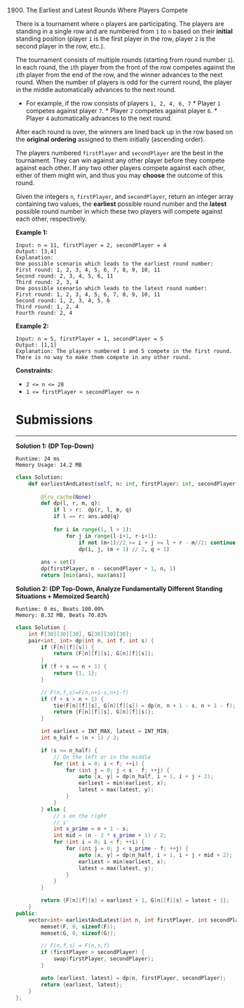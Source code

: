 1900. The Earliest and Latest Rounds Where Players Compete

There is a tournament where `n` players are participating. The players are standing in a single row and are numbered from `1` to `n` based on their **initial** standing position (player `1` is the first player in the row, player `2` is the second player in the row, etc.).

The tournament consists of multiple rounds (starting from round number `1`). In each round, the `i`th player from the front of the row competes against the `i`th player from the end of the row, and the winner advances to the next round. When the number of players is odd for the current round, the player in the middle automatically advances to the next round.

* For example, if the row consists of players `1, 2, 4, 6, 7`
        * Player `1` competes against player `7`.
        * Player `2` competes against player `6`.
        * Player `4` automatically advances to the next round.

After each round is over, the winners are lined back up in the row based on the **original ordering** assigned to them initially (ascending order).

The players numbered `firstPlayer` and `secondPlayer` are the best in the tournament. They can win against any other player before they compete against each other. If any two other players compete against each other, either of them might win, and thus you may **choose** the outcome of this round.

Given the integers `n`, `firstPlayer`, and `secondPlayer`, return an integer array containing two values, the **earliest** possible round number and the **latest** possible round number in which these two players will compete against each other, respectively.

 

**Example 1:**
```
Input: n = 11, firstPlayer = 2, secondPlayer = 4
Output: [3,4]
Explanation:
One possible scenario which leads to the earliest round number:
First round: 1, 2, 3, 4, 5, 6, 7, 8, 9, 10, 11
Second round: 2, 3, 4, 5, 6, 11
Third round: 2, 3, 4
One possible scenario which leads to the latest round number:
First round: 1, 2, 3, 4, 5, 6, 7, 8, 9, 10, 11
Second round: 1, 2, 3, 4, 5, 6
Third round: 1, 2, 4
Fourth round: 2, 4
```

**Example 2:**
```
Input: n = 5, firstPlayer = 1, secondPlayer = 5
Output: [1,1]
Explanation: The players numbered 1 and 5 compete in the first round.
There is no way to make them compete in any other round.
```

**Constraints:**

* `2 <= n <= 28`
* `1 <= firstPlayer < secondPlayer <= n`

# Submissions
---
**Solution 1: (DP Top-Down)**
```
Runtime: 24 ms
Memory Usage: 14.2 MB
```
```python
class Solution:
    def earliestAndLatest(self, n: int, firstPlayer: int, secondPlayer: int) -> List[int]:
        
        @lru_cache(None)
        def dp(l, r, m, q):
            if l > r:  dp(r, l, m, q)
            if l == r: ans.add(q)
            
            for i in range(1, l + 1):
                for j in range(l-i+1, r-i+1):
                    if not (m+1)//2 >= i + j >= l + r - m//2: continue
                    dp(i, j, (m + 1) // 2, q + 1)
        
        ans = set()
        dp(firstPlayer, n - secondPlayer + 1, n, 1)
        return [min(ans), max(ans)]
```

**Solution 2: (DP Top-Down, Analyze Fundamentally Different Standing Situations + Memoized Search)**
```
Runtime: 0 ms, Beats 100.00%
Memory: 8.32 MB, Beats 70.83%
```
```c++
class Solution {
    int F[30][30][30], G[30][30][30];
    pair<int, int> dp(int n, int f, int s) {
        if (F[n][f][s]) {
            return {F[n][f][s], G[n][f][s]};
        }
        if (f + s == n + 1) {
            return {1, 1};
        }

        // F(n,f,s)=F(n,n+1-s,n+1-f)
        if (f + s > n + 1) {
            tie(F[n][f][s], G[n][f][s]) = dp(n, n + 1 - s, n + 1 - f);
            return {F[n][f][s], G[n][f][s]};
        }

        int earliest = INT_MAX, latest = INT_MIN;
        int n_half = (n + 1) / 2;

        if (s <= n_half) {
            // On the left or in the middle
            for (int i = 0; i < f; ++i) {
                for (int j = 0; j < s - f; ++j) {
                    auto [x, y] = dp(n_half, i + 1, i + j + 2);
                    earliest = min(earliest, x);
                    latest = max(latest, y);
                }
            }
        } else {
            // s on the right
            // s'
            int s_prime = n + 1 - s;
            int mid = (n - 2 * s_prime + 1) / 2;
            for (int i = 0; i < f; ++i) {
                for (int j = 0; j < s_prime - f; ++j) {
                    auto [x, y] = dp(n_half, i + 1, i + j + mid + 2);
                    earliest = min(earliest, x);
                    latest = max(latest, y);
                }
            }
        }

        return {F[n][f][s] = earliest + 1, G[n][f][s] = latest + 1};
    }
public:
    vector<int> earliestAndLatest(int n, int firstPlayer, int secondPlayer) {
        memset(F, 0, sizeof(F));
        memset(G, 0, sizeof(G));

        // F(n,f,s) = F(n,s,f)
        if (firstPlayer > secondPlayer) {
            swap(firstPlayer, secondPlayer);
        }

        auto [earliest, latest] = dp(n, firstPlayer, secondPlayer);
        return {earliest, latest};
    }
};
```
